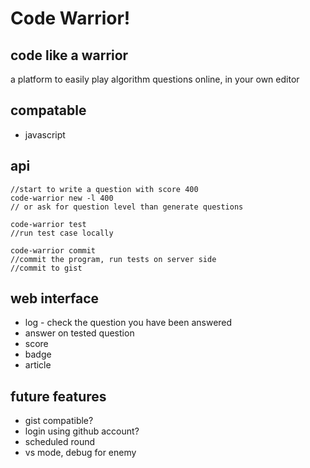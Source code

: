 # Code Warrior!

## code like a warrior

a platform to easily play algorithm questions online, in your own editor

## compatable

+ javascript

## api

    //start to write a question with score 400
    code-warrior new -l 400
    // or ask for question level than generate questions

    code-warrior test
    //run test case locally

    code-warrior commit
    //commit the program, run tests on server side
    //commit to gist

## web interface

+ log - check the question you have been answered
+ answer on tested question
+ score
+ badge
+ article

## future features

+ gist compatible?
+ login using github account?
+ scheduled round
+ vs mode, debug for enemy
